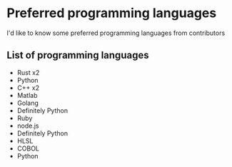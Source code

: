 # Preferred programming languages
I'd like to know some preferred programming languages from contributors

## List of programming languages
- Rust x2
- Python
- C++ x2
- Matlab
- Golang
- Definitely Python
- Ruby
- node.js
- Definitely Python  
- HLSL
- COBOL
- Python